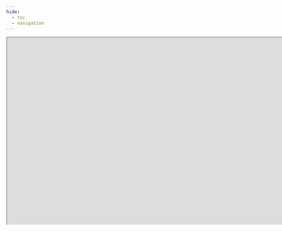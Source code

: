 ```yaml
---
hide:
  - toc
  - navigation
---
```





 <div id="fakeiframe" style="height: 500px; width: 800px; overflow-y: scroll; overflow-x: hidden;">
   <iframe src="https://embed.kumu.io/b3d59a64f47bc07d82f594c808a8a6b3" style="width: 1500px; height: 2000px;"></iframe>
 </div>

<style>
  h1 {display: none !important;}
  .md-content{padding: 0 !important;}
  article {
    margin: 0 !important;
    padding-top: 0 !important;
  }
</style>
